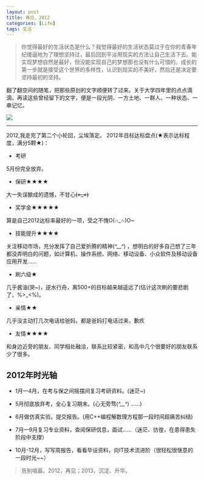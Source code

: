 ```yaml
---
layout: post
title: 再见，2012
categories: [Life]
tags: 生活
---
```

>你觉得最好的生活状态是什么？我觉得最好的生活状态莫过于在你的青春年纪傻逼地为了理想坚持过，最后回到平淡用现实的方法让自己生活下去。能实现梦想自然是最好，但没能实现自己的梦想那也没有什么可惜的。成长的第一步就是接受这个世界的多样性，认识到现实的不美好，然后还是决定要坚持最初的坚持。

翻了翻空间的随笔，把那些原创的文字顺便转了过来。关于大学四年里的点点滴滴，再读这些曾经留下的文字，便是一段光阴、一方土地、一群人、一种状态、一串记忆。

![](http://b322.photo.store.qq.com/psb?/V116Knx11FZYzJ/iqzDMHY3lksxBkIerOeuu0gmXqNhaYiyNvvR1ezzMaU!/b/dGQI.L*7FgAA&bo=IAMVAgAAAAABABM!)

---
2012,我走完了第二个小轮回，尘埃落定。
2012年目标达标盘点(★表示达标程度，满分5颗★)：


- 考研

5月份完全放弃。

- 保研★★★★

大一失误酿成的遗憾，不甘心~~~~(>_<)~~~~

- 奖学金★★★★★

算是自己2012达标率最好的一项，受之不愧O(∩_∩)O~

- 技能提升★★★★

关注移动市场，充分发挥了自己爱折腾的精神(*^__^*) ，想明白的好多自己想了三年都没弄明白的问题，如计算机、操作系统、网络、移动设备、小众软件及移动设备应用开发……

- 刷六级★

几乎酱油(哭~)，逆水行舟，离500+的目标越来越遥远了(估计这次刷的要悲剧了，%>_<%)。

- 亲情★★

几乎没主动打几次电话给爸妈，都是爸妈打电话过来，歉疚

- 友情★★★★

和身边近旁的朋友、同学相处融洽，联系比较紧密，和高中几个很要好的朋友联系少了很多。

## 2012年时光轴

- 1月—4月，在考与保之间摇摆间复习考研资料。(迷茫~)

- 5月彻底放弃考，全心复习期末。(心无旁骛(*^__^*) ……)

- 6月做仿真实验。提交报告。(用C++编程解数理方程那一段时间超痛苦纠结)

- 7月—9月复习专业资料，查阅保研信息，面试……（迷茫、彷徨，在患得患失阶段中支撑）

- 10月-12月，写写周报告，看看毕设资料，向IT技术流进阶（很轻松很惬意的一段时光~~）

>告别喧嚣。2012，再见；2013，沉淀、升华。
